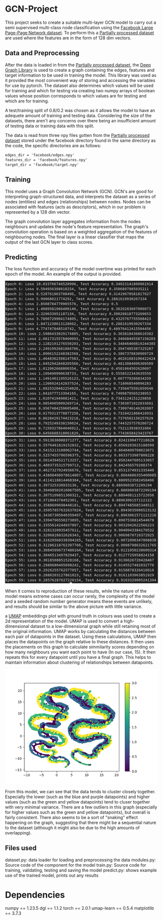 # GCN-Project
This project seeks to create a suitable multi-layer GCN model to carry out a semi supervised multi-class node classification using the [Facebook Large Page-Page Network dataset](https://snap.stanford.edu/data/facebook-large-page-page-network.html). To perform this a [Partially processed dataset](https://graphmining.ai/datasets/ptg/facebook.npz) are used where the features are in the form of 128 dim vectors.

## Data and Preprocessing
After the data is loaded in from the [Partially processed dataset](https://graphmining.ai/datasets/ptg/facebook.npz), the [Deep Graph Library](https://docs.dgl.ai/) is used to create a graph containing the edges, features and target information to be used in training the model. This library was used as it provided the most convenient way of storing and accessing the variables for use by pytorch. The dataset also determines which values will be used for training and which for testing via creating two numpy arrays of boolean values whose position corresponds to which values are for testing and which are for training. 

A test/training split of 0.8/0.2 was chosen as it allows the model to have an adequete amount of training and testing data. Considering the size of the datasets, there aren't any concerns over there being an insufficient amount of testing data or training data with this split.

The data is read from three npy files gotten from the [Partially processed dataset](https://graphmining.ai/datasets/ptg/facebook.npz) stored under the facebook directory found in the same directory as the code, the specific directories are as follows:

```
edges_dir = 'facebook/edges.npy'
features_dir = 'facebook/features.npy'
target_dir = 'facebook/target.npy'
```

## Training
This model uses a Graph Convolution Network (GCN). GCN's are good for interpreting graph-structured data, and interprets the dataset as a series of nodes (entities) and edges (relationships) between nodes. Nodes can be associated with features (acts as descriptors), which in our problem is represented by a 128 dim vector.

The graph convolution layer aggregates information from the nodes neighbours and updates the node's feature representation. The graph's convolution operation is based on a weighted aggregation of the features of neighbouring nodes. The final layer is a linear classifier that maps the output of the last GCN layer to class scores.

## Predicting
The loss function and accuracy of the model overtime was printed for each epoch of the model. An example of the output is provided.

![ExampleResults1](ExampleResults1.png)
![ExampleResults2](ExampleResults2.png)

When it comes to reproduction of these results, while the nature of the model means extreme cases can occur rarely, the complexity of the model and a seeded random number generator means these events are unlikely, and results should be similar to the above picture with little variance.

a [UMAP](https://umap-learn.readthedocs.io/en/latest/plotting.html) embeddings plot with ground truth in colours was used to create a 2d representation of the model. UMAP is used to convert a high-dimensional dataset to a low-dimensional graph while still retaining most of the original information. UMAP works by calculating the distances between each pair of datapoints in the dataset. Using these calculations, UMAP then places the datapoints on the graph relative to these distances. It then uses the placements on this graph to calculate simmilarity scores depending on how many neighbours you want each point to have (In our case, 15). It then repeats this for every datapoint until you have a final graph. This helps to maintain information about clustering of relationships between datapoints.

![UMAP model](Model.png)

From this model, we can see that the data tends to cluster closely together. Especially the lower (such as the blue and purple datapoints) and higher values (such as the green and yellow datapoints) tend to cluser together with very minimal variance. There are a few outliers in this graph (especially for higher values such as the green and yellow datapoints), but overall is fairly consistent. There also seems to be a sort of "snaking" effect happening on the graph, suggesting that there might be a sequential nature to the dataset (although it might also be due to the high amounts of overlapping).

## Files used
dataset.py: data loader for loading and preprocessing the data
modules.py: Source code of the component for the model
train.py: Source code for training, validating, testing and saving the model
predict.py: shows example use of the trained model, prints out any results

# Dependencies
numpy == 1.23.5
dgl == 1.1.2
torch == 2.0.1
umap-learn == 0.5.4
matplotlib == 3.7.3